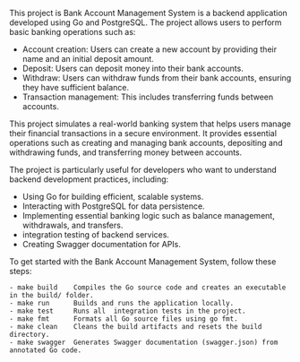 

This project is Bank Account Management System is a backend application developed using Go and PostgreSQL. The project allows users to perform basic banking operations such as:

- Account creation: Users can create a new account by providing their name and an initial deposit amount.
- Deposit: Users can deposit money into their bank accounts.
- Withdraw: Users can withdraw funds from their bank accounts, ensuring they have sufficient balance.
- Transaction management: This includes transferring funds between accounts.


This project simulates a real-world banking system that helps users manage their financial transactions in a secure environment. It provides essential operations such as creating and managing bank accounts, depositing and withdrawing funds, and transferring money between accounts.

The project is particularly useful for developers who want to understand backend development practices, including:

- Using Go for building efficient, scalable systems.
- Interacting with PostgreSQL for data persistence.
- Implementing essential banking logic such as balance management, withdrawals, and transfers.
- integration testing of backend services.
- Creating Swagger documentation for APIs.



To get started with the Bank Account Management System, follow these steps:

	- make build	Compiles the Go source code and creates an executable in the build/ folder.
    - make run	    Builds and runs the application locally.
    - make test	    Runs all  integration tests in the project.
    - make fmt	    Formats all Go source files using go fmt.
    - make clean	Cleans the build artifacts and resets the build directory.
    - make swagger	Generates Swagger documentation (swagger.json) from annotated Go code.

